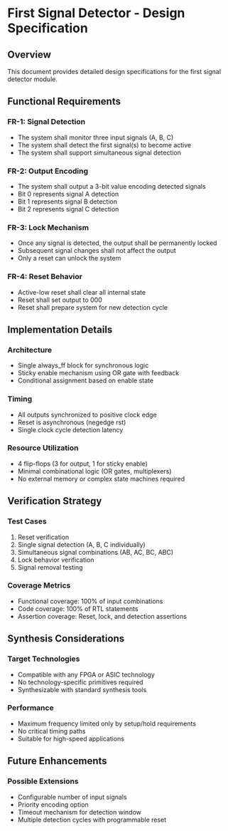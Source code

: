 # First Signal Detector - Design Specification

## Overview
This document provides detailed design specifications for the first signal detector module.

## Functional Requirements

### FR-1: Signal Detection
- The system shall monitor three input signals (A, B, C)
- The system shall detect the first signal(s) to become active
- The system shall support simultaneous signal detection

### FR-2: Output Encoding
- The system shall output a 3-bit value encoding detected signals
- Bit 0 represents signal A detection
- Bit 1 represents signal B detection  
- Bit 2 represents signal C detection

### FR-3: Lock Mechanism
- Once any signal is detected, the output shall be permanently locked
- Subsequent signal changes shall not affect the output
- Only a reset can unlock the system

### FR-4: Reset Behavior
- Active-low reset shall clear all internal state
- Reset shall set output to 000
- Reset shall prepare system for new detection cycle

## Implementation Details

### Architecture
- Single always_ff block for synchronous logic
- Sticky enable mechanism using OR gate with feedback
- Conditional assignment based on enable state

### Timing
- All outputs synchronized to positive clock edge
- Reset is asynchronous (negedge rst)
- Single clock cycle detection latency

### Resource Utilization
- 4 flip-flops (3 for output, 1 for sticky enable)
- Minimal combinational logic (OR gates, multiplexers)
- No external memory or complex state machines required

## Verification Strategy

### Test Cases
1. Reset verification
2. Single signal detection (A, B, C individually)
3. Simultaneous signal combinations (AB, AC, BC, ABC)
4. Lock behavior verification
5. Signal removal testing

### Coverage Metrics
- Functional coverage: 100% of input combinations
- Code coverage: 100% of RTL statements
- Assertion coverage: Reset, lock, and detection assertions

## Synthesis Considerations

### Target Technologies
- Compatible with any FPGA or ASIC technology
- No technology-specific primitives required
- Synthesizable with standard synthesis tools

### Performance
- Maximum frequency limited only by setup/hold requirements
- No critical timing paths
- Suitable for high-speed applications

## Future Enhancements

### Possible Extensions
- Configurable number of input signals
- Priority encoding option
- Timeout mechanism for detection window
- Multiple detection cycles with programmable reset
